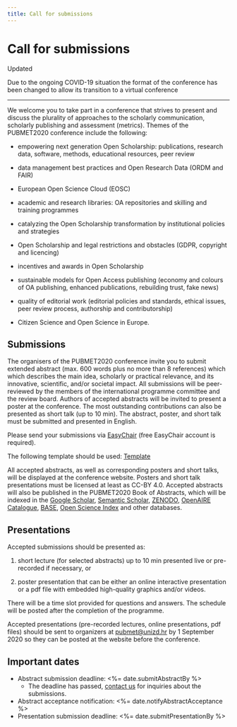 ```yaml
---
title: Call for submissions
---
```


<div class="flex items-center space-x-2">
  <h1>Call for submissions</h1>
  <div class="badge">Updated</div>
</div>

Due to the ongoing COVID-19 situation the format of the conference has been changed to allow its transition to a virtual conference

---

We welcome you to take part in a conference that strives to present and discuss the plurality of approaches to the scholarly communication, scholarly publishing and assessment (metrics). Themes of the PUBMET2020 conference include the following:

  - empowering next generation Open Scholarship: publications, research data, software, methods, educational resources, peer review

  - data management best practices and Open Research Data (ORDM and FAIR) 

  - European Open Science Cloud (EOSC)

  - academic and research libraries: OA repositories and skilling and training programmes

  - catalyzing the Open Scholarship transformation by institutional policies and strategies

  - Open Scholarship and legal restrictions and obstacles (GDPR, copyright and licencing)

  - incentives and awards in Open Scholarship

  - sustainable models for Open Access publishing (economy and colours of OA publishing, enhanced publications, rebuilding trust, fake news)

  - quality of editorial work (editorial policies and standards, ethical issues, peer review process, authorship and contributorship)

  - Citizen Science and Open Science in Europe.

## Submissions

The organisers of the PUBMET2020 conference invite you to submit extended abstract (max. 600 words plus no more than 8 references) which which describes the main idea, scholarly or practical relevance, and its innovative, scientific, and/or societal impact. All submissions will be peer-reviewed by the members of the international programme committee and the review board. Authors of accepted abstracts will be invited to present a poster at the conference. The most outstanding contributions can also be presented as short talk (up to 10 min). The abstract, poster, and short talk must be submitted and presented in English.

Please send your submissions via [EasyChair](https://easychair.org/conferences/?conf=pubmet2020) (free EasyChair account is required).

The following template should be used: <a href="<%- cloudinary('templates/PubMet2020_Updated_template.docx', { resourceType: 'raw' }) %>">Template</a>

All accepted abstracts, as well as corresponding posters and short talks, will be displayed at the conference website. Posters and short talk presentations must be licensed at least as CC-BY 4.0. Accepted abstracts will also be published in the PUBMET2020 Book of Abstracts, which will be indexed in the [Google Scholar], [Semantic Scholar], [ZENODO], [OpenAIRE Catalogue], [BASE], [Open Science Index] and other databases.

## Presentations

Accepted submissions should be presented as:

  1. short lecture (for selected abstracts) up to 10 min presented live or pre-recorded if necessary, or

  2. poster presentation that can be either an online interactive presentation or a pdf file with embedded high-quality graphics and/or videos.

There will be a time slot provided for questions and answers. The schedule will be posted after the completion of the programme.

Accepted presentations (pre-recorded lectures, online presentations, pdf files) should be sent to organizers at <pubmet@unizd.hr> by 1 September 2020 so they can be posted at the website before the conference.

## Important dates

- Abstract submission deadline: <date class="font-bold"><%= date.submitAbstractBy %></date>
  * The deadline has passed, [contact us](/contact-us) for inquiries about the submissions.
- Abstract acceptance notification: <date class="font-bold"><%= date.notifyAbstractAcceptance %></date>
- Presentation submission deadline: <date class="font-bold"><%= date.submitPresentationBy %></date>

[Google Scholar]: https://scholar.google.com/citations?user=kfYkqrMAAAAJ&hl=en
[Semantic Scholar]: https://www.semanticscholar.org/search?q=World%20Academy%20of%20Science%2C%20Engineering%20and%20Technology&sort=relevance
[ZENODO]: https://zenodo.org/communities/waset/?page=1&size=20
[OpenAIRE Catalogue]: https://www.openaire.eu/search/find/publications?keyword=World%20Academy%20of%20Science,%20Engineering%20and%20Technology
[BASE]: https://www.base-search.net/Search/Results?lookfor=World+Academy+of+Science%2C+Engineering+and+Technology+&type=all&oaboost=1&ling=1&name=&newsearch=1&refid=dcbasen
[Open Science Index]: https://publications.waset.org/
